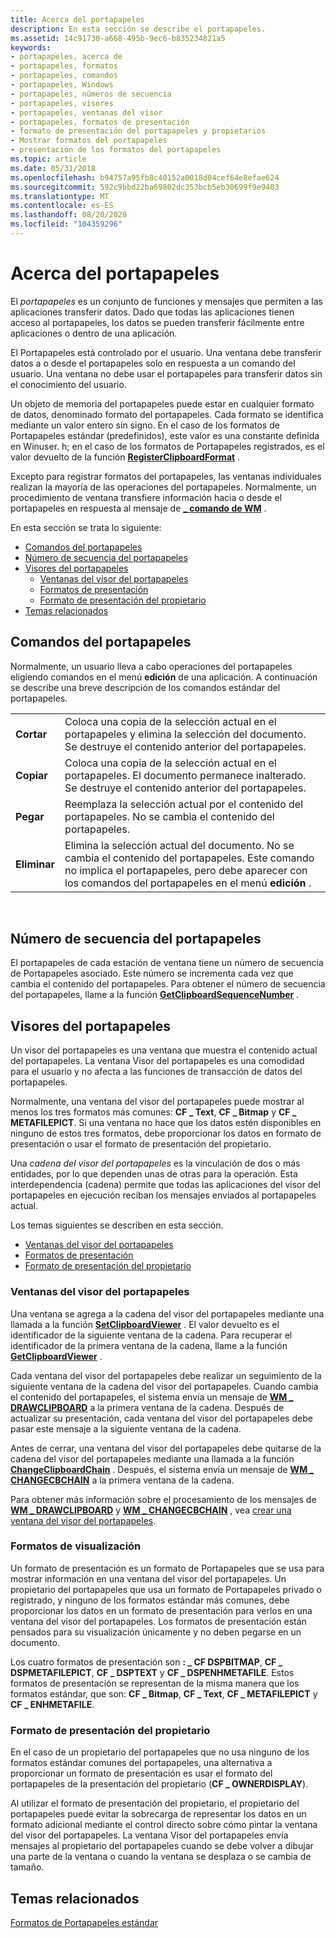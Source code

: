 ```yaml
---
title: Acerca del portapapeles
description: En esta sección se describe el portapapeles.
ms.assetid: 14c91730-a668-495b-9ec6-b835234821a5
keywords:
- portapapeles, acerca de
- portapapeles, formatos
- portapapeles, comandos
- portapapeles, Windows
- portapapeles, números de secuencia
- portapapeles, visores
- portapapeles, ventanas del visor
- portapapeles, formatos de presentación
- formato de presentación del portapapeles y propietarios
- Mostrar formatos del portapapeles
- presentación de los formatos del portapapeles
ms.topic: article
ms.date: 05/31/2018
ms.openlocfilehash: b94757a95fb8c40152a0018d04cef64e8efae624
ms.sourcegitcommit: 592c9bbd22ba69802dc353bcb5eb30699f9e9403
ms.translationtype: MT
ms.contentlocale: es-ES
ms.lasthandoff: 08/20/2020
ms.locfileid: "104359296"
---
```

# <a name="about-the-clipboard"></a>Acerca del portapapeles

El *portapapeles* es un conjunto de funciones y mensajes que permiten a las aplicaciones transferir datos. Dado que todas las aplicaciones tienen acceso al portapapeles, los datos se pueden transferir fácilmente entre aplicaciones o dentro de una aplicación.

El Portapapeles está controlado por el usuario. Una ventana debe transferir datos a o desde el portapapeles solo en respuesta a un comando del usuario. Una ventana no debe usar el portapapeles para transferir datos sin el conocimiento del usuario.

Un objeto de memoria del portapapeles puede estar en cualquier formato de datos, denominado formato del portapapeles. Cada formato se identifica mediante un valor entero sin signo. En el caso de los formatos de Portapapeles estándar (predefinidos), este valor es una constante definida en Winuser. h; en el caso de los formatos de Portapapeles registrados, es el valor devuelto de la función [**RegisterClipboardFormat**](/windows/desktop/api/Winuser/nf-winuser-registerclipboardformata) .

Excepto para registrar formatos del portapapeles, las ventanas individuales realizan la mayoría de las operaciones del portapapeles. Normalmente, un procedimiento de ventana transfiere información hacia o desde el portapapeles en respuesta al mensaje de [**\_ comando de WM**](/windows/desktop/menurc/wm-command) .

En esta sección se trata lo siguiente:

-   [Comandos del portapapeles](#clipboard-commands)
-   [Número de secuencia del portapapeles](#clipboard-sequence-number)
-   [Visores del portapapeles](#clipboard-viewers)
    -   [Ventanas del visor del portapapeles](#clipboard-viewer-windows)
    -   [Formatos de presentación](#display-formats)
    -   [Formato de presentación del propietario](#owner-display-format)
-   [Temas relacionados](#related-topics)

## <a name="clipboard-commands"></a>Comandos del portapapeles

Normalmente, un usuario lleva a cabo operaciones del portapapeles eligiendo comandos en el menú **edición** de una aplicación. A continuación se describe una breve descripción de los comandos estándar del portapapeles.



|            |                                                                                                                                                                                                                   |
|------------|-------------------------------------------------------------------------------------------------------------------------------------------------------------------------------------------------------------------|
| **Cortar**    | Coloca una copia de la selección actual en el portapapeles y elimina la selección del documento. Se destruye el contenido anterior del portapapeles.                                                          |
| **Copiar**   | Coloca una copia de la selección actual en el portapapeles. El documento permanece inalterado. Se destruye el contenido anterior del portapapeles.                                                                      |
| **Pegar**  | Reemplaza la selección actual por el contenido del portapapeles. No se cambia el contenido del portapapeles.                                                                                                    |
| **Eliminar** | Elimina la selección actual del documento. No se cambia el contenido del portapapeles. Este comando no implica el portapapeles, pero debe aparecer con los comandos del portapapeles en el menú **edición** . |



 

## <a name="clipboard-sequence-number"></a>Número de secuencia del portapapeles

El portapapeles de cada estación de ventana tiene un número de secuencia de Portapapeles asociado. Este número se incrementa cada vez que cambia el contenido del portapapeles. Para obtener el número de secuencia del portapapeles, llame a la función [**GetClipboardSequenceNumber**](/windows/desktop/api/Winuser/nf-winuser-getclipboardsequencenumber) .

## <a name="clipboard-viewers"></a>Visores del portapapeles

Un visor del portapapeles es una ventana que muestra el contenido actual del portapapeles. La ventana Visor del portapapeles es una comodidad para el usuario y no afecta a las funciones de transacción de datos del portapapeles.

Normalmente, una ventana del visor del portapapeles puede mostrar al menos los tres formatos más comunes: **CF \_ Text**, **CF \_ Bitmap** y **CF \_ METAFILEPICT**. Si una ventana no hace que los datos estén disponibles en ninguno de estos tres formatos, debe proporcionar los datos en formato de presentación o usar el formato de presentación del propietario.

Una *cadena del visor del portapapeles* es la vinculación de dos o más entidades, por lo que dependen unas de otras para la operación. Esta interdependencia (cadena) permite que todas las aplicaciones del visor del portapapeles en ejecución reciban los mensajes enviados al portapapeles actual.

Los temas siguientes se describen en esta sección.

-   [Ventanas del visor del portapapeles](#clipboard-viewer-windows)
-   [Formatos de presentación](#display-formats)
-   [Formato de presentación del propietario](#owner-display-format)

### <a name="clipboard-viewer-windows"></a>Ventanas del visor del portapapeles

Una ventana se agrega a la cadena del visor del portapapeles mediante una llamada a la función [**SetClipboardViewer**](/windows/desktop/api/Winuser/nf-winuser-setclipboardviewer) . El valor devuelto es el identificador de la siguiente ventana de la cadena. Para recuperar el identificador de la primera ventana de la cadena, llame a la función [**GetClipboardViewer**](/windows/desktop/api/Winuser/nf-winuser-getclipboardviewer) .

Cada ventana del visor del portapapeles debe realizar un seguimiento de la siguiente ventana de la cadena del visor del portapapeles. Cuando cambia el contenido del portapapeles, el sistema envía un mensaje de [**WM \_ DRAWCLIPBOARD**](wm-drawclipboard.md) a la primera ventana de la cadena. Después de actualizar su presentación, cada ventana del visor del portapapeles debe pasar este mensaje a la siguiente ventana de la cadena.

Antes de cerrar, una ventana del visor del portapapeles debe quitarse de la cadena del visor del portapapeles mediante una llamada a la función [**ChangeClipboardChain**](/windows/desktop/api/Winuser/nf-winuser-changeclipboardchain) . Después, el sistema envía un mensaje de [**WM \_ CHANGECBCHAIN**](wm-changecbchain.md) a la primera ventana de la cadena.

Para obtener más información sobre el procesamiento de los mensajes de [**WM \_ DRAWCLIPBOARD**](wm-drawclipboard.md) y [**WM \_ CHANGECBCHAIN**](wm-changecbchain.md) , vea [crear una ventana del visor del portapapeles](using-the-clipboard.md).

### <a name="display-formats"></a>Formatos de visualización

Un formato de presentación es un formato de Portapapeles que se usa para mostrar información en una ventana del visor del portapapeles. Un propietario del portapapeles que usa un formato de Portapapeles privado o registrado, y ninguno de los formatos estándar más comunes, debe proporcionar los datos en un formato de presentación para verlos en una ventana del visor del portapapeles. Los formatos de presentación están pensados para su visualización únicamente y no deben pegarse en un documento.

Los cuatro formatos de presentación son **: \_ CF DSPBITMAP**, **CF \_ DSPMETAFILEPICT**, **CF \_ DSPTEXT** y **CF \_ DSPENHMETAFILE**. Estos formatos de presentación se representan de la misma manera que los formatos estándar, que son: **CF \_ Bitmap**, **CF \_ Text**, **CF \_ METAFILEPICT** y **CF \_ ENHMETAFILE**.

### <a name="owner-display-format"></a>Formato de presentación del propietario

En el caso de un propietario del portapapeles que no usa ninguno de los formatos estándar comunes del portapapeles, una alternativa a proporcionar un formato de presentación es usar el formato del portapapeles de la presentación del propietario (**CF \_ OWNERDISPLAY**).

Al utilizar el formato de presentación del propietario, el propietario del portapapeles puede evitar la sobrecarga de representar los datos en un formato adicional mediante el control directo sobre cómo pintar la ventana del visor del portapapeles. La ventana Visor del portapapeles envía mensajes al propietario del portapapeles cuando se debe volver a dibujar una parte de la ventana o cuando la ventana se desplaza o se cambia de tamaño.

## <a name="related-topics"></a>Temas relacionados

<dl> <dt>

[Formatos de Portapapeles estándar](standard-clipboard-formats.md)
</dt> </dl>

 

 